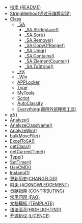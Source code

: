 * [指南 (README)](README.md)
* [StringMethod(通过元编程实现)](StringMethod.md)
* [Class](_SA.md)
    * [_SA](_SA.md)
        * [_SA.StrReplace()](_SA/_SA.StrReplace().md)
        * [_SA.Sort()](_SA/_SA.Sort().md)
        * [_SA.Remove()](_SA/_SA.Remove().md)
        * [_SA.CopyOfRange()](_SA/_SA.CopyOfRange().md)
        * [_SA.Uniq()](_SA/_SA.Uniq().md)
        * [_SA.Contains()](_SA.Contains().md)
        * [_SA.ElementCounter()](_SA/_SA.ElementCounter().md)
        * [_SA.ToString()](_SA.ToString().md)
    * [_EX](_EX.md)
    * [_Win](_Win.md)
    * [APPLocker](APPLocker.md) 
    * [Type](Type.md)
    * [MyTools](MyTools.md)
    * [Script](Script.md)
    * [AutoClassify](AutoClassify.md)
    * [Everything(调用外部搜索工具)](Everything.md)
* [af()](af().md)
* [Analyze()](Analyze().md)
* [AnalyzeClassName()](AnalyzeClassName().md)
* [AnalyzeWin()](AnalyzeWin().md)
* [bulkMoveFile()](bulkMoveFile.md)
* [ExcelToSA()](ExcelToSA().md)
* [getClass()](getClass().md)
* [getCurrentTime()](getCurrentTime.md)
* [Type()](Type().md)
* [SetTimer()](SetTimer.md)
* [UseCMD()](UseCMD.md)
* [Instanof()](Instanof().md)
* [更新历史(CHANGELOG)](更新历史(CHANGELOG).md)
* [鸣谢 (ACKNOWLEDGEMENT)](BeanLib_ACKNOWLEDGEMENT.md)
* [贡献指南 (CONTRIBUTING)](BeanLib_CONTRIBUTING.md)
* [常见问题 (FAQ)](BeanLib_FQA.md)
* [文档模板 (TEMPLATE)](TEMPLATE.md)
* [语法高亮(HIGHLIGHTING)](HIGHLIGHTING.md)
* [开源协议 (LICENCE)](LICENCE)
